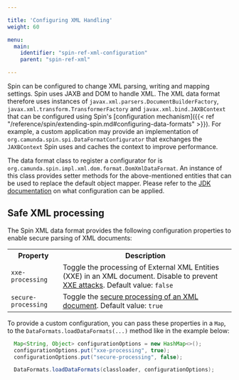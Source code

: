 ```yaml
---

title: 'Configuring XML Handling'
weight: 60

menu:
  main:
    identifier: "spin-ref-xml-configuration"
    parent: "spin-ref-xml"

---
```


Spin can be configured to change XML parsing, writing and mapping settings. Spin uses JAXB and DOM to handle XML. 
The XML data format therefore uses instances of `javax.xml.parsers.DocumentBuilderFactory`, 
`javax.xml.transform.TransformerFactory` and `javax.xml.bind.JAXBContext` that can be configured using Spin's 
[configuration mechanism]({{< ref "/reference/spin/extending-spin.md#configuring-data-formats" >}}). For example, 
a custom application may provide an implementation of `org.camunda.spin.spi.DataFormatConfigurator` that exchanges 
the `JAXBContext` Spin uses and caches the context to improve performance.

The data format class to register a configurator for is `org.camunda.spin.impl.xml.dom.format.DomXmlDataFormat`. 
An instance of this class provides setter methods for the above-mentioned entities that can be used to replace the 
default object mapper. Please refer to the [JDK documentation](http://docs.oracle.com/javase/8/docs/api/) on what 
configuration can be applied.

## Safe XML processing

The Spin XML data format provides the following configuration properties to enable secure parsing of XML documents:

<table class="table table-striped">
  <tr>
    <th>Property</th>
    <th>Description</th>
  </tr>
  <tr>
    <td><code>xxe-processing</code></td>
    <td>Toggle the processing of External XML Entities (XXE) in an XML document. Disable to prevent 
        <a href="https://en.wikipedia.org/wiki/XML_external_entity_attack">XXE attacks</a>. Default value: 
        <code>false</code>
    </td>
  </tr>
  <tr>
    <td><code>secure-processing</code></td>
    <td>Toggle the <a href="https://docs.oracle.com/en/java/javase/13/security/java-api-xml-processing-jaxp-security-guide.html">secure processing of an XML document</a>. 
        Default value: <code>true</code>
    </td>
  </tr>
</table>

To provide a custom configuration, you can pass these properties in a `Map`, to the `DataFormats.loadDataFormats(...)` 
method like in the example below:

```java
  Map<String, Object> configurationOptions = new HashMap<>();
  configurationOptions.put("xxe-processing", true);
  configurationOptions.put("secure-processing", false);

  DataFormats.loadDataFormats(classloader, configurationOptions);
```